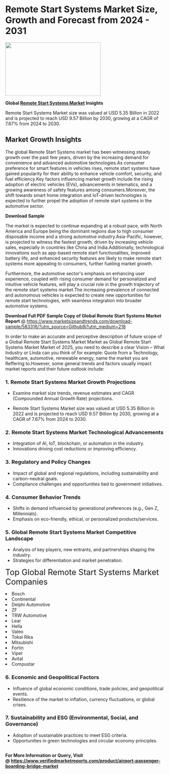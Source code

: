 <H1>Remote Start Systems Market Size, Growth and Forecast from 2024 - 2031</H1><img class="aligncenter size-medium wp-image-584254" src="https://thirdeyenews.in/wp-content/uploads/2024/09/Global-Market-Research-300x168.jpeg" alt="" width="300" height="168" /><p><strong>Global&nbsp;<a href="https://www.marketsizeandtrends.com/download-sample/583316/?utm_source=Github8j?utm_medium=218">Remote Start Systems Market</a> Insights</strong></p><p>Remote Start Systems Market size was valued at USD 5.35 Billion in 2022 and is projected to reach USD 9.57 Billion by 2030, growing at a CAGR of 7.67% from 2024 to 2030.</p><p><h2>Market Growth Insights</h2> <p>The global Remote Start Systems market has been witnessing steady growth over the past few years, driven by the increasing demand for convenience and advanced automotive technologies.As consumer preference for smart features in vehicles rises, remote start systems have gained popularity for their ability to enhance vehicle comfort, security, and fuel efficiency.Key factors influencing market growth include the rising adoption of electric vehicles (EVs), advancements in telematics, and a growing awareness of safety features among consumers.Moreover, the shift towards smart home integration and IoT-driven technologies is expected to further propel the adoption of remote start systems in the automotive sector.</p> <p><strong>Download Sample</strong></p> <p>The market is expected to continue expanding at a robust pace, with North America and Europe being the dominant regions due to high consumer disposable income and a strong automotive industry.Asia-Pacific, however, is projected to witness the fastest growth, driven by increasing vehicle sales, especially in countries like China and India.Additionally, technological innovations such as app-based remote start functionalities, improved battery life, and enhanced security features are likely to make remote start systems more appealing to consumers, further fuelling market growth.</p> <p>Furthermore, the automotive sector's emphasis on enhancing user experience, coupled with rising consumer demand for personalized and intuitive vehicle features, will play a crucial role in the growth trajectory of the remote start systems market.The increasing prevalence of connected and autonomous vehicles is expected to create new opportunities for remote start technologies, with seamless integration into broader automotive systems.</p> <p><span class=""><strong>Download Full PDF Sample Copy of Global Remote Start Systems Market Report</strong> @ <a href="https://www.marketsizeandtrends.com/download-sample/583316/?utm_source=Github8j?utm_medium=218" target="_blank">https://www.marketsizeandtrends.com/download-sample/583316/?utm_source=Github8j?utm_medium=218</a></span></p><p>In order to make an accurate and perceptive description of future scope of a Global&nbsp;Remote Start Systems Market Market as Global&nbsp;Remote Start Systems Market Market of 2025, you need to describe a clear Vision &ndash; What Industry or Linda can you think of for example: Quote from a Technology, healthcare, automotive, renewable energy, name the market you are Reffering to.However, some general trends and factors usually impact market reports and their future outlook include:</p><h3>1.&nbsp;<strong>Remote Start Systems Market Growth Projections</strong></h3><ul><li>Examine market size trends, revenue estimates and CAGR (Compounded Annual Growth Rate) projections.</li><li><p>Remote Start Systems Market size was valued at USD 5.35 Billion in 2022 and is projected to reach USD 9.57 Billion by 2030, growing at a CAGR of 7.67% from 2024 to 2030.</p></li></ul><h3>2.&nbsp;<strong>Remote Start Systems Market Technological Advancements</strong></h3><ul><li>Integration of AI, IoT, blockchain, or automation in the industry.</li><li>Innovations driving cost reductions or improving efficiency.</li></ul><h3>3.&nbsp;<strong>Regulatory and Policy Changes</strong></h3><ul><li>Impact of global and regional regulations, including sustainability and carbon-neutral goals.</li><li>Compliance challenges and opportunities tied to government initiatives.</li></ul><h3>4.&nbsp;<strong>Consumer Behavior Trends</strong></h3><ul><li>Shifts in demand influenced by generational preferences (e.g., Gen Z, Millennials).</li><li>Emphasis on eco-friendly, ethical, or personalized products/services.</li></ul><h3>5.&nbsp;<strong>Global Remote Start Systems Market Competitive Landscape</strong></h3><ul><li>Analysis of key players, new entrants, and partnerships shaping the industry.</li><li>Strategies for differentiation and market penetration.</li></ul><p data-pm-slice="1 1 []"><span style="color: inherit; font-family: inherit; font-size: 25px;">Top Global Remote Start Systems Market Companies</span></p><div class="" data-test-id=""><p><li> Bosch</li><li> Continental</li><li> Delphi Automotive</li><li> ZF</li><li> TRW Automotive</li><li> Lear</li><li> Hella</li><li> Valeo</li><li> Tokai Rika</li><li> Mitsubishi</li><li> Fortin</li><li> Viper</li><li> Avital</li><li> Compustar</li></p></div><h3>6.&nbsp;<strong>Economic and Geopolitical Factors</strong></h3><ul><li>Influence of global economic conditions, trade policies, and geopolitical events.</li><li>Resilience of the market to inflation, currency fluctuations, or global crises.</li></ul><h3>7.&nbsp;<strong>Sustainability and ESG (Environmental, Social, and Governance)</strong></h3><ul><li>Adoption of sustainable practices to meet ESG criteria.</li><li>Opportunities in green technologies and circular economy principles.</li></ul><h2><strong style="font-size: 14px;">For More Information or Query, Visit @&nbsp;</strong><a style="background-color: #ffffff; font-size: 14px;" href="https://www.marketsizeandtrends.com/report/remote-start-systems-market/" target="_blank">https://www.verifiedmarketreports.com/product/airport-passenger-boarding-bridge-market</a></h2>